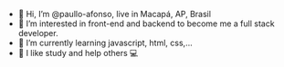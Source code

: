 - 👋 Hi, I’m @paullo-afonso, live in Macapá, AP, Brasil
- 👀 I’m interested in front-end and backend to become me a full stack developer.
- 🌱 I’m currently learning javascript, html, css,...
- 💞️ I like study and help others 💻

<!---
paullo-afonso/paullo-afonso is a ✨ special ✨ repository because its `README.md` (this file) appears on your GitHub profile.
You can click the Preview link to take a look at your changes.
--->
